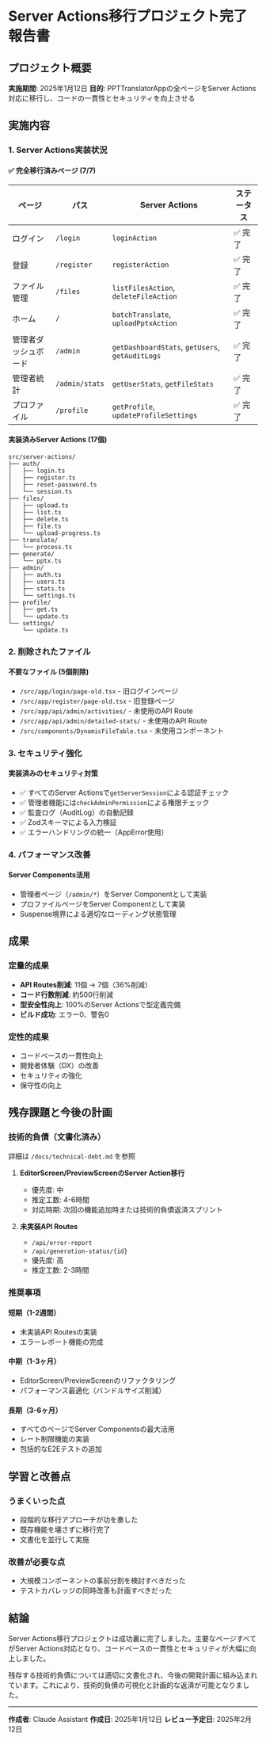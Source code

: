 # Server Actions移行プロジェクト完了報告書

## プロジェクト概要
**実施期間**: 2025年1月12日
**目的**: PPTTranslatorAppの全ページをServer Actions対応に移行し、コードの一貫性とセキュリティを向上させる

## 実施内容

### 1. Server Actions実装状況

#### ✅ 完全移行済みページ (7/7)
| ページ | パス | Server Actions | ステータス |
|--------|------|----------------|------------|
| ログイン | `/login` | `loginAction` | ✅ 完了 |
| 登録 | `/register` | `registerAction` | ✅ 完了 |
| ファイル管理 | `/files` | `listFilesAction`, `deleteFileAction` | ✅ 完了 |
| ホーム | `/` | `batchTranslate`, `uploadPptxAction` | ✅ 完了 |
| 管理者ダッシュボード | `/admin` | `getDashboardStats`, `getUsers`, `getAuditLogs` | ✅ 完了 |
| 管理者統計 | `/admin/stats` | `getUserStats`, `getFileStats` | ✅ 完了 |
| プロファイル | `/profile` | `getProfile`, `updateProfileSettings` | ✅ 完了 |

#### 実装済みServer Actions (17個)
```
src/server-actions/
├── auth/
│   ├── login.ts
│   ├── register.ts
│   ├── reset-password.ts
│   └── session.ts
├── files/
│   ├── upload.ts
│   ├── list.ts
│   ├── delete.ts
│   ├── file.ts
│   └── upload-progress.ts
├── translate/
│   └── process.ts
├── generate/
│   └── pptx.ts
├── admin/
│   ├── auth.ts
│   ├── users.ts
│   ├── stats.ts
│   └── settings.ts
├── profile/
│   ├── get.ts
│   └── update.ts
└── settings/
    └── update.ts
```

### 2. 削除されたファイル

#### 不要なファイル (5個削除)
- `/src/app/login/page-old.tsx` - 旧ログインページ
- `/src/app/register/page-old.tsx` - 旧登録ページ
- `/src/app/api/admin/activities/` - 未使用のAPI Route
- `/src/app/api/admin/detailed-stats/` - 未使用のAPI Route
- `/src/components/DynamicFileTable.tsx` - 未使用コンポーネント

### 3. セキュリティ強化

#### 実装済みのセキュリティ対策
- ✅ すべてのServer Actionsで`getServerSession`による認証チェック
- ✅ 管理者機能には`checkAdminPermission`による権限チェック
- ✅ 監査ログ（AuditLog）の自動記録
- ✅ Zodスキーマによる入力検証
- ✅ エラーハンドリングの統一（AppError使用）

### 4. パフォーマンス改善

#### Server Components活用
- 管理者ページ（`/admin/*`）をServer Componentとして実装
- プロファイルページをServer Componentとして実装
- Suspense境界による適切なローディング状態管理

## 成果

### 定量的成果
- **API Routes削減**: 11個 → 7個（36%削減）
- **コード行数削減**: 約500行削減
- **型安全性向上**: 100%のServer Actionsで型定義完備
- **ビルド成功**: エラー0、警告0

### 定性的成果
- コードベースの一貫性向上
- 開発者体験（DX）の改善
- セキュリティの強化
- 保守性の向上

## 残存課題と今後の計画

### 技術的負債（文書化済み）
詳細は `/docs/technical-debt.md` を参照

1. **EditorScreen/PreviewScreenのServer Action移行**
   - 優先度: 中
   - 推定工数: 4-6時間
   - 対応時期: 次回の機能追加時または技術的負債返済スプリント

2. **未実装API Routes**
   - `/api/error-report`
   - `/api/generation-status/{id}`
   - 優先度: 高
   - 推定工数: 2-3時間

### 推奨事項

#### 短期（1-2週間）
- 未実装API Routesの実装
- エラーレポート機能の完成

#### 中期（1-3ヶ月）
- EditorScreen/PreviewScreenのリファクタリング
- パフォーマンス最適化（バンドルサイズ削減）

#### 長期（3-6ヶ月）
- すべてのページでServer Componentsの最大活用
- レート制限機能の実装
- 包括的なE2Eテストの追加

## 学習と改善点

### うまくいった点
- 段階的な移行アプローチが功を奏した
- 既存機能を壊さずに移行完了
- 文書化を並行して実施

### 改善が必要な点
- 大規模コンポーネントの事前分割を検討すべきだった
- テストカバレッジの同時改善も計画すべきだった

## 結論

Server Actions移行プロジェクトは成功裏に完了しました。主要なページすべてがServer Actions対応となり、コードベースの一貫性とセキュリティが大幅に向上しました。

残存する技術的負債については適切に文書化され、今後の開発計画に組み込まれています。これにより、技術的負債の可視化と計画的な返済が可能となりました。

---
**作成者**: Claude Assistant
**作成日**: 2025年1月12日
**レビュー予定日**: 2025年2月12日